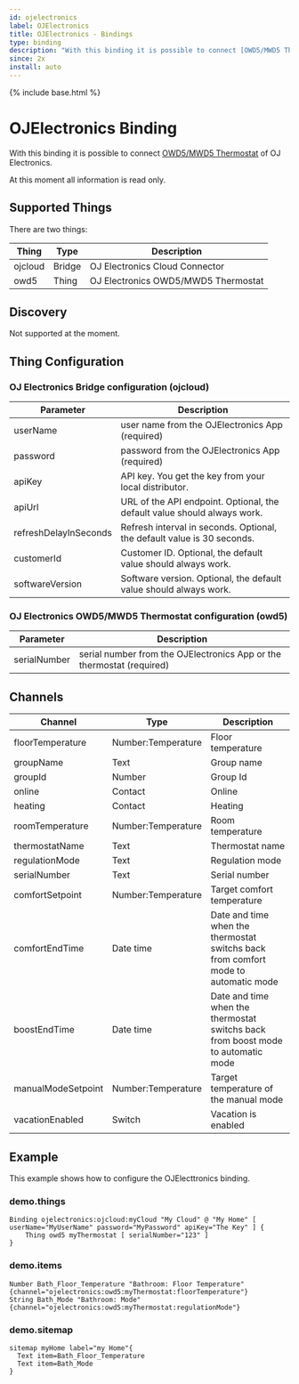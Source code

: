 ```yaml
---
id: ojelectronics
label: OJElectronics
title: OJElectronics - Bindings
type: binding
description: "With this binding it is possible to connect [OWD5/MWD5 Thermostat](https://www.ojelectronics.com/business-areas/wifi-thermostat-owd5-prod400) of OJ Electronics."
since: 2x
install: auto
---
```


<!-- Attention authors: Do not edit directly. Please add your changes to the appropriate source repository -->

{% include base.html %}

# OJElectronics Binding

With this binding it is possible to connect [OWD5/MWD5 Thermostat](https://www.ojelectronics.com/business-areas/wifi-thermostat-owd5-prod400) of OJ Electronics.

At this moment all information is read only.

## Supported Things

There are two things:

| Thing                | Type   | Description                         |
|----------------------|--------|-------------------------------------|
| ojcloud              | Bridge | OJ Electronics Cloud Connector      |
| owd5                 | Thing  | OJ Electronics OWD5/MWD5 Thermostat |

## Discovery

Not supported at the moment.

## Thing Configuration

### OJ Electronics Bridge configuration (ojcloud)

| Parameter             | Description                                                              |
|-----------------------|--------------------------------------------------------------------------|
| userName              | user name from the OJElectronics App (required)                          |
| password              | password from the OJElectronics App (required)                           |
| apiKey                | API key. You get the key from your local distributor.                    |
| apiUrl                | URL of the API endpoint. Optional, the default value should always work. |
| refreshDelayInSeconds | Refresh interval in seconds. Optional, the default value is 30 seconds.  |
| customerId            | Customer ID. Optional, the default value should always work.             |
| softwareVersion       | Software version. Optional, the default value should always work.        |

### OJ Electronics OWD5/MWD5 Thermostat configuration (owd5)

| Parameter             | Description                                                              |
|-----------------------|--------------------------------------------------------------------------|
| serialNumber          | serial number from the OJElectronics App or the thermostat (required)    |

## Channels

| Channel            | Type               | Description                                                                        |
|--------------------|--------------------|------------------------------------------------------------------------------------|
| floorTemperature   | Number:Temperature | Floor temperature                                                                  |
| groupName          | Text               | Group name                                                                         |
| groupId            | Number             | Group Id                                                                           |
| online             | Contact            | Online                                                                             |
| heating            | Contact            | Heating                                                                            |
| roomTemperature    | Number:Temperature | Room temperature                                                                   |
| thermostatName     | Text               | Thermostat name                                                                    |
| regulationMode     | Text               | Regulation mode                                                                    |
| serialNumber       | Text               | Serial number                                                                      |
| comfortSetpoint    | Number:Temperature | Target comfort temperature                                                         |
| comfortEndTime     | Date time          | Date and time when the thermostat switchs back from comfort mode to automatic mode |
| boostEndTime       | Date time          | Date and time when the thermostat switchs back from boost mode to automatic mode   |
| manualModeSetpoint | Number:Temperature | Target temperature of the manual mode                                              |
| vacationEnabled    | Switch             | Vacation is enabled                                                                |

## Example

This example shows how to configure the OJElecttronics binding.

### demo.things

```
Binding ojelectronics:ojcloud:myCloud "My Cloud" @ "My Home" [ userName="MyUserName" password="MyPassword" apiKey="The Key" ] {
    Thing owd5 myThermostat [ serialNumber="123" ]
}
```

### demo.items

```
Number Bath_Floor_Temperature "Bathroom: Floor Temperature" {channel="ojelectronics:owd5:myThermostat:floorTemperature"}
String Bath_Mode "Bathroom: Mode" {channel="ojelectronics:owd5:myThermostat:regulationMode"}
```

### demo.sitemap

```
sitemap myHome label="my Home"{
  Text item=Bath_Floor_Temperature
  Text item=Bath_Mode
}
```

